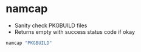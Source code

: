 # namcap

- Sanity check PKGBUILD files
- Returns empty with success status code if okay

```sh
namcap "PKGBUILD"
```
